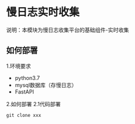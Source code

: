 # 慢日志实时收集
说明：本模块为慢日志收集平台的基础组件-实时收集

## 如何部署
1.环境要求
- python3.7
- mysql数据库（存慢日志）
- FastAPI

2.如何部署
2.1代码部署
```
git clone xxx
```

